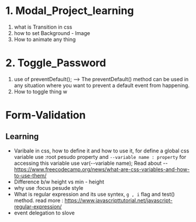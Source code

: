 # 1. Modal_Project_learning

1. what is Transition in css
2. how to set Background - Image
3. How to animate any thing

# 2. Toggle_Password

1. use of preventDefault(); -->
   The preventDefault() method can be used in any situation where you want to prevent a default event from happening.
2. How to toggle thing
   w

# Form-Validation

## Learning

- Varibale in css, how to define it and how to use it, for define a global css variable use :root pesudo property and `--variable name : property` for accessing this variable use var(--variable name); Read about -- https://www.freecodecamp.org/news/what-are-css-variables-and-how-to-use-them/
- Difference b/w height vs min - height
- why use :focus pesude style
- What is regular expression and its use syntex, `g , i` flag and test() method. read more : https://www.javascripttutorial.net/javascript-regular-expression/
- event delegation to slove
